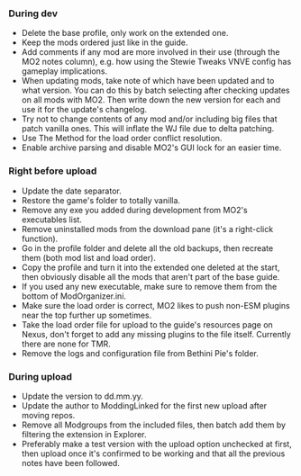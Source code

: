 ### During dev
- Delete the base profile, only work on the extended one.
- Keep the mods ordered just like in the guide.
- Add comments if any mod are more involved in their use (through the MO2 notes column), e.g. how using the Stewie Tweaks VNVE config has gameplay implications.
- When updating mods, take note of which have been updated and to what version. You can do this by batch selecting after checking updates on all mods with MO2. Then write down the new version for each and use it for the update's changelog.
- Try not to change contents of any mod and/or including big files that patch vanilla ones. This will inflate the WJ file due to delta patching.
- Use The Method for the load order conflict resolution.
- Enable archive parsing and disable MO2's GUI lock for an easier time.

### Right before upload
- Update the date separator.
- Restore the game's folder to totally vanilla.
- Remove any exe you added during development from MO2's executables list.
- Remove uninstalled mods from the download pane (it's a right-click function).
- Go in the profile folder and delete all the old backups, then recreate them (both mod list and load order).
- Copy the profile and turn it into the extended one deleted at the start, then obviously disable all the mods that aren't part of the base guide.
- If you used any new executable, make sure to remove them from the bottom of ModOrganizer.ini.
- Make sure the load order is correct, MO2 likes to push non-ESM plugins near the top further up sometimes.
- Take the load order file for upload to the guide's resources page on Nexus, don't forget to add any missing plugins to the file itself. Currently there are none for TMR.
- Remove the logs and configuration file from Bethini Pie's folder.

### During upload
- Update the version to dd.mm.yy.
- Update the author to ModdingLinked for the first new upload after moving repos.
- Remove all Modgroups from the included files, then batch add them by filtering the extension in Explorer.
- Preferably make a test version with the upload option unchecked at first, then upload once it's confirmed to be working and that all the previous notes have been followed.
